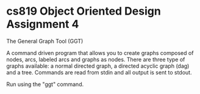 # cs819 Object Oriented Design Assignment 4
The General Graph Tool (GGT)

A command driven program that
allows you to create graphs composed of nodes, arcs, labeled arcs
and graphs as nodes.  There are three type of graphs available:  a
normal directed graph, a directed acyclic graph (dag) and a tree.
Commands are read from stdin and all output is sent to stdout.

Run using the "ggt" command.

